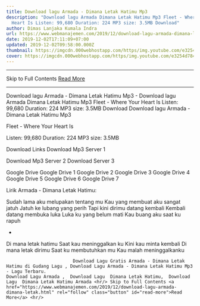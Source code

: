 ```yaml
---
title: Download lagu Armada - Dimana Letak Hatimu Mp3
description: "Download lagu Armada Dimana Letak Hatimu Mp3 Fleet - Where Your
  Heart Is Listen: 99,680 Duration: 224 MP3 size: 3.5MB Download"
author: Dimas Lanjaka Kumala Indra
url: https://www.webmanajemen.com/2019/12/download-lagu-armada-dimana-letak.html
date: 2019-12-02T17:11:09+07:00
updated: 2019-12-02T09:58:00.000Z
thumbnail: https://imgcdn.000webhostapp.com/https/img.youtube.com/e3254d784b96e96acac576294f4a59bd.jpeg
cover: https://imgcdn.000webhostapp.com/https/img.youtube.com/e3254d784b96e96acac576294f4a59bd.jpeg
---
```


<hr/> Skip to Full Contents <a href="https://www.webmanajemen.com/2019/12/download-lagu-armada-dimana-letak.html" rel="follow" class="button" id="read-more">Read More</a> <hr/> Download lagu Armada - Dimana Letak Hatimu Mp3 - Download lagu Armada Dimana Letak Hatimu Mp3 Fleet - Where Your Heart Is Listen: 99,680 Duration: 224 MP3 size: 3.5MB Download Download lagu Armada - Dimana Letak Hatimu Mp3

  Fleet - Where Your Heart Is 

  Listen: 99,680 
  Duration: 224 
  MP3 size: 3.5MB 

  Download Links 
  Download Mp3 Server 1 

  Download Mp3 Server 2 
  Download Server 3 


  Google Drive   Google Drive 1 
  Google Drive 2 
  Google Drive 3 
  Google Drive 4 
  Google Drive 5 
  Google Drive 6 
  Google Drive 7 


                             
Lirik Armada - Dimana Letak Hatimu:
                             
Sudah lama aku melupakan tentang mu
  Kau yang membuat aku sangat jatuh
  Jatuh ke lubang yang perih
  Tapi kini dirimu datang kembali
  Kembali datang membuka luka
  Luka ku yang belum mati
  Kau buang aku saat ku rapuh
  
  *
  Di mana letak hatimu
  Saat kau meninggalkan ku
  Kini kau minta kembali
  Di mana letak dirimu
  Saat ku membutuhkan mu
  Kau malah meninggalkanku                                 
                                 
                             Download Lagu Gratis Armada - Dimana Letak Hatimu di Gudang Lagu , Download Lagu Armada - Dimana Letak Hatimu Mp3 - Lagu Terbaru.                                                         Download Lagu Armada ,  Download Lagu  Dimana Letak Hatimu,  Download Lagu  Dimana Letak Hatimu Armada <hr/> Skip to Full Contents <a href="https://www.webmanajemen.com/2019/12/download-lagu-armada-dimana-letak.html" rel="follow" class="button" id="read-more">Read More</a> <hr/>